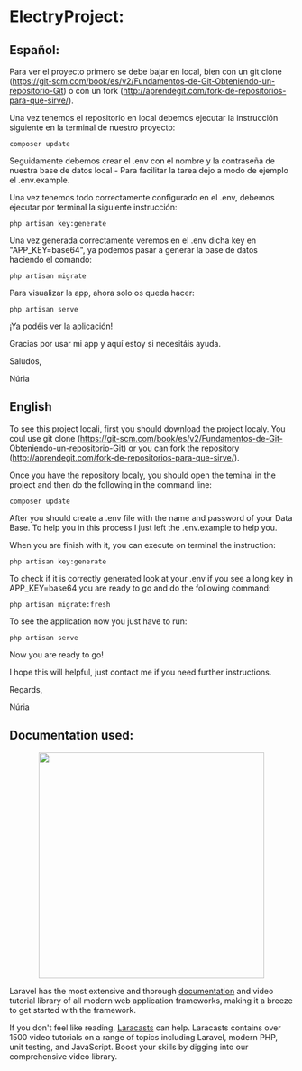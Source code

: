 
# ElectryProject:

## Español:

Para ver el proyecto primero se debe bajar en local, bien con un git clone (https://git-scm.com/book/es/v2/Fundamentos-de-Git-Obteniendo-un-repositorio-Git) o con un fork (http://aprendegit.com/fork-de-repositorios-para-que-sirve/).

Una vez tenemos el repositorio en local debemos ejecutar la instrucción siguiente en la terminal de nuestro proyecto:

    composer update

Seguidamente debemos crear el .env con el nombre y la contraseña de nuestra base de datos local - Para facilitar la tarea dejo a modo de ejemplo el .env.example.

Una vez tenemos todo correctamente configurado en el .env,  debemos ejecutar por terminal la siguiente instrucción:

    php artisan key:generate

Una vez generada correctamente veremos en el .env dicha key en "APP_KEY=base64", ya podemos pasar a generar la base de datos haciendo el comando:

    php artisan migrate

Para visualizar la app, ahora solo os queda hacer:

    php artisan serve 

¡Ya podéis ver la aplicación!

Gracias por usar mi app y aquí estoy si necesitáis ayuda.

Saludos,

Núria

## English

To see this project locali, first you should download the project localy. You coul use git clone (https://git-scm.com/book/es/v2/Fundamentos-de-Git-Obteniendo-un-repositorio-Git) or you can fork the repository (http://aprendegit.com/fork-de-repositorios-para-que-sirve/).

Once you have the repository localy, you should open the teminal in the project and then do the following in the command line:

    composer update

After you should create a .env file with the name and password of your Data Base. To help you in this process I just left the .env.example to help you.

When you are finish with it, you can execute on terminal the instruction:

    php artisan key:generate

To check if it is correctly generated look at your .env if you see a long key in APP_KEY=base64 you are ready to go and do the following command:

    php artisan migrate:fresh

To see the application now you just have to run:

    php artisan serve 

Now you are ready to go! 

I hope this will helpful, just contact me if you need further instructions. 

Regards,

Núria

## Documentation used:

<p align="center"><img src="https://res.cloudinary.com/dtfbvvkyp/image/upload/v1566331377/laravel-logolockup-cmyk-red.svg" width="400"></p>

Laravel has the most extensive and thorough [documentation](https://laravel.com/docs) and video tutorial library of all modern web application frameworks, making it a breeze to get started with the framework.

If you don't feel like reading, [Laracasts](https://laracasts.com) can help. Laracasts contains over 1500 video tutorials on a range of topics including Laravel, modern PHP, unit testing, and JavaScript. Boost your skills by digging into our comprehensive video library.